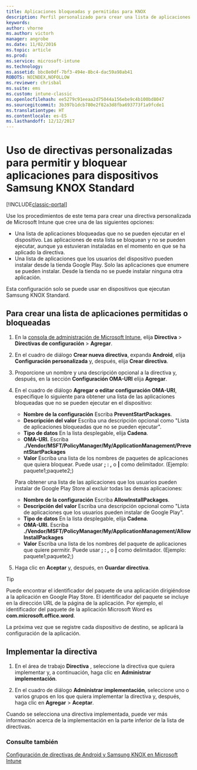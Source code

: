 ```yaml
---
title: Aplicaciones bloqueadas y permitidas para KNOX
description: Perfil personalizado para crear una lista de aplicaciones permitidas y bloqueadas para KNOX
keywords: 
author: vhorne
ms.author: victorh
manager: angrobe
ms.date: 11/02/2016
ms.topic: article
ms.prod: 
ms.service: microsoft-intune
ms.technology: 
ms.assetid: bbc8e0df-7bf3-494e-8bc4-dac59a98ab41
ROBOTS: NOINDEX,NOFOLLOW
ms.reviewer: chrisbal
ms.suite: ems
ms.custom: intune-classic
ms.openlocfilehash: ee5279c91eeaa2d75044a156ebe9c4b100bd8047
ms.sourcegitcommit: 3b397b1dcb780e2f82a3d8fba693773f1a9fcde1
ms.translationtype: HT
ms.contentlocale: es-ES
ms.lasthandoff: 12/12/2017
---
```

# <a name="use-custom-policies-to-allow-and-block-apps-for-samsung-knox-standard-devices"></a>Uso de directivas personalizadas para permitir y bloquear aplicaciones para dispositivos Samsung KNOX Standard

[!INCLUDE[classic-portal](../includes/classic-portal.md)]

Use los procedimientos de este tema para crear una directiva personalizada de Microsoft Intune que cree una de las siguientes opciones:

- Una lista de aplicaciones bloqueadas que no se pueden ejecutar en el dispositivo. Las aplicaciones de esta lista se bloquean y no se pueden ejecutar, aunque ya estuvieran instaladas en el momento en que se ha aplicado la directiva.
- Una lista de aplicaciones que los usuarios del dispositivo pueden instalar desde la tienda Google Play. Solo las aplicaciones que enumere se pueden instalar. Desde la tienda no se puede instalar ninguna otra aplicación.

Esta configuración solo se puede usar en dispositivos que ejecutan Samsung KNOX Standard.

## <a name="to-create-an-allowed-or-blocked-app-list"></a>Para crear una lista de aplicaciones permitidas o bloqueadas

1. En la [consola de administración de Microsoft Intune](https://manage.microsoft.com/), elija **Directiva** &gt; **Directivas de configuración** &gt; **Agregar**.
2. En el cuadro de diálogo **Crear nueva directiva**, expanda **Android**, elija **Configuración personalizada** y, después, elija **Crear directiva**.
3. Proporcione un nombre y una descripción opcional a la directiva y, después, en la sección **Configuración OMA-URI** elija **Agregar**.
4. En el cuadro de diálogo **Agregar o editar configuración OMA-URI**, especifique lo siguiente para obtener una lista de las aplicaciones bloqueadas que no se pueden ejecutar en el dispositivo:
    
    - **Nombre de la configuración** Escriba **PreventStartPackages**.
    - **Descripción del valor** Escriba una descripción opcional como "Lista de aplicaciones bloqueadas que no se pueden ejecutar".
    -   **Tipo de datos** En la lista desplegable, elija **Cadena**.
    -   **OMA-URI.** Escriba **./Vendor/MSFT/PolicyManager/My/ApplicationManagement/PreventStartPackages**
    -   **Valor** Escriba una lista de los nombres de paquetes de aplicaciones que quiera bloquear. Puede usar **; : ,** o **|** como delimitador. (Ejemplo: paquete1;paquete2;)

    Para obtener una lista de las aplicaciones que los usuarios pueden instalar de Google Play Store al excluir todas las demás aplicaciones:

    - **Nombre de la configuración** Escriba **AllowInstallPackages**.
    - **Descripción del valor** Escriba una descripción opcional como "Lista de aplicaciones que los usuarios pueden instalar de Google Play".
    - **Tipo de datos** En la lista desplegable, elija **Cadena**.
    - **OMA-URI.** Escriba **./Vendor/MSFT/PolicyManager/My/ApplicationManagement/AllowInstallPackages**
    - **Valor** Escriba una lista de los nombres del paquete de aplicaciones que quiere permitir. Puede usar **; : ,** o **|** como delimitador. (Ejemplo: paquete1;paquete2;)

4. Haga clic en **Aceptar** y, después, en **Guardar directiva**. 

>[!TIP]
> Puede encontrar el identificador del paquete de una aplicación dirigiéndose a la aplicación en Google Play Store. El identificador del paquete se incluye en la dirección URL de la página de la aplicación. Por ejemplo, el identificador del paquete de la aplicación Microsoft Word es **com.microsoft.office.word**.

La próxima vez que se registre cada dispositivo de destino, se aplicará la configuración de la aplicación.


## <a name="deploy-the-policy"></a>Implementar la directiva

1.  En el área de trabajo **Directiva** , seleccione la directiva que quiera implementar y, a continuación, haga clic en **Administrar implementación**.

2.  En el cuadro de diálogo **Administrar implementación**, seleccione uno o varios grupos en los que quiera implementar la directiva y, después, haga clic en **Agregar** &gt; **Aceptar**.

 
Cuando se selecciona una directiva implementada, puede ver más información acerca de la implementación en la parte inferior de la lista de directivas.

### <a name="see-also"></a>Consulte también
[Configuración de directivas de Android y Samsung KNOX en Microsoft Intune](android-policy-settings-in-microsoft-intune.md)
